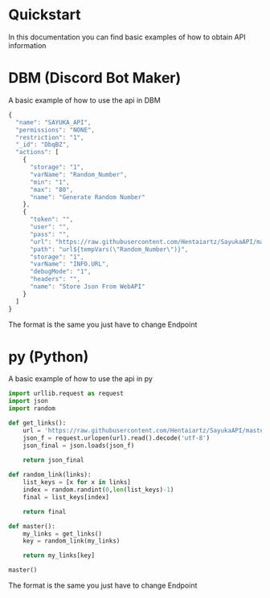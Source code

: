 # Quickstart
In this documentation you can find basic examples of how to obtain API information

# DBM (Discord Bot Maker)
A basic example of how to use the api in DBM

```js
{
  "name": "SAYUKA_API",
  "permissions": "NONE",
  "restriction": "1",
  "_id": "DbqBZ",
  "actions": [
    {
      "storage": "1",
      "varName": "Random_Number",
      "min": "1",
      "max": "80",
      "name": "Generate Random Number"
    },
    {
      "token": "",
      "user": "",
      "pass": "",
      "url": "https://raw.githubusercontent.com/Hentaiartz/SayukaAPI/master/api/v2/neko.json",
      "path": "url${tempVars(\"Random_Number\")}",
      "storage": "1",
      "varName": "INFO.URL",
      "debugMode": "1",
      "headers": "",
      "name": "Store Json From WebAPI"
    }
  ]
}
```
The format is the same you just have to change Endpoint

# py (Python)
A basic example of how to use the api in py

```py
import urllib.request as request
import json
import random

def get_links():
    url = 'https://raw.githubusercontent.com/Hentaiartz/SayukaAPI/master/api/v2/rape.json'
    json_f = request.urlopen(url).read().decode('utf-8')
    json_final = json.loads(json_f)
    
    return json_final

def random_link(links):
    list_keys = [x for x in links]
    index = random.randint(0,len(list_keys)-1)
    final = list_keys[index]

    return final

def master():
    my_links = get_links()
    key = random_link(my_links)

    return my_links[key]

master()
```
The format is the same you just have to change Endpoint
